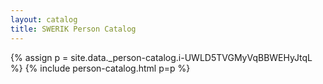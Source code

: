 ```yaml
---
layout: catalog
title: SWERIK Person Catalog
---
```

{% assign p = site.data._person-catalog.i-UWLD5TVGMyVqBBWEHyJtqL %}
{% include person-catalog.html p=p %}

